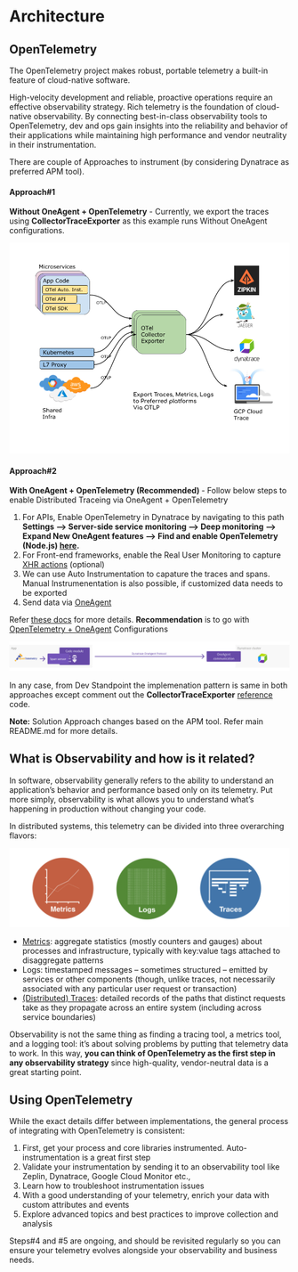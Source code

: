 # Architecture

## OpenTelemetry
The OpenTelemetry project makes robust, portable telemetry a built-in feature of cloud-native software.

High-velocity development and reliable, proactive operations require an effective observability strategy. Rich telemetry is the foundation of cloud-native observability. By connecting best-in-class observability tools to OpenTelemetry, dev and ops gain insights into the reliability and behavior of their applications while maintaining high performance and vendor neutrality in their instrumentation.

There are couple of Approaches to instrument (by considering Dynatrace as preferred APM tool). 

#### <b>Approach#1</b>
<b>Without OneAgent + OpenTelemetry</b> -  Currently, we export the traces using <b>CollectorTraceExporter</b> as this example runs Without OneAgent configurations. 
<p align="center"><img src="../images/architecture.png?raw=true"/></p>

#### <b>Approach#2</b>
<b> With OneAgent + OpenTelemetry (Recommended) </b>  - Follow below steps to enable Distributed Traceing via OneAgent + OpenTelemetry
1. For APIs, Enable OpenTelemetry in Dynatrace by navigating to this path<b> Settings --> Server-side service monitoring --> Deep monitoring --> Expand New OneAgent features --> Find and enable OpenTelemetry (Node.js) [here](https://www.dynatrace.com/support/help/extend-dynatrace/opentelemetry/opentelemetry-traces/opentelemetry-trace-oneagent#expand--opentelemetry-node-js--3). </b>
2. For Front-end frameworks, enable the Real User Monitoring to capture [XHR actions](https://www.dynatrace.com/support/help/shortlink/capture-xhr-actions#activate-generic-javascript-frameworks-support) (optional)
3. We can use Auto Instrumentation to capature the traces and spans. Manual Instrumenentation is also possible, if customized data needs to be exported 
4. Send data via [OneAgent](https://www.dynatrace.com/support/help/extend-dynatrace/opentelemetry/opentelemetry-traces/opentelemetry-ingest/opent-nodejs#send) 

 Refer [these docs](https://www.dynatrace.com/support/help/extend-dynatrace/opentelemetry/opentelemetry-traces/opentelemetry-ingest/opent-nodejs#send) for more details.
<b>Recommendation</b> is to go with [OpenTelemetry + OneAgent](https://www.dynatrace.com/support/help/extend-dynatrace/opentelemetry/opentelemetry-traces/opentelemetry-trace-oneagent) Configurations

<p align="center"><img src="../images/dynatrace-approach.png?raw=true"/></p>

In any case, from Dev Standpoint the implemenation pattern is same in both approaches except comment out the <b>CollectorTraceExporter</b> [reference](https://github.com/telus/observability-demo/blob/main/express/src/tracer.js#L45-L51) code.



<b>Note:</b> Solution Approach changes based on the APM tool. Refer main README.md for more details.


## What is Observability and how is it related?

In software, observability generally refers to the ability to understand an application’s behavior and performance based only on its telemetry. Put more simply, observability is what allows you to understand what’s happening in production without changing your code.

In distributed systems, this telemetry can be divided into three overarching flavors:

<p align="center"><img src="../images/Pillars.png?raw=true"/></p>


- [Metrics](./Metrics.md): aggregate statistics (mostly counters and gauges) about processes and infrastructure, typically with key:value tags attached to disaggregate patterns
- Logs: timestamped messages – sometimes structured – emitted by services or other components (though, unlike traces, not necessarily associated with any particular user request or transaction)
- [(Distributed) Traces](./Traces.md): detailed records of the paths that distinct requests take as they propagate across an entire system (including across service boundaries)

Observability is not the same thing as finding a tracing tool, a metrics tool, and a logging tool: it’s about solving problems by putting that telemetry data to work. In this way, <b>you can think of OpenTelemetry as the first step in any observability strategy</b> since high-quality, vendor-neutral data is a great starting point.

## Using OpenTelemetry

While the exact details differ between implementations, the general process of integrating with OpenTelemetry is consistent:

1. First, get your process and core libraries instrumented. Auto-instrumentation is a great first step
2. Validate your instrumentation by sending it to an observability tool like Zeplin, Dynatrace, Google Cloud Monitor etc.,
3. Learn how to troubleshoot instrumentation issues
4. With a good understanding of your telemetry, enrich your data with custom attributes and events
5. Explore advanced topics and best practices to improve collection and analysis

Steps#4 and #5 are ongoing, and should be revisited regularly so you can ensure your telemetry evolves alongside your observability and business needs.
